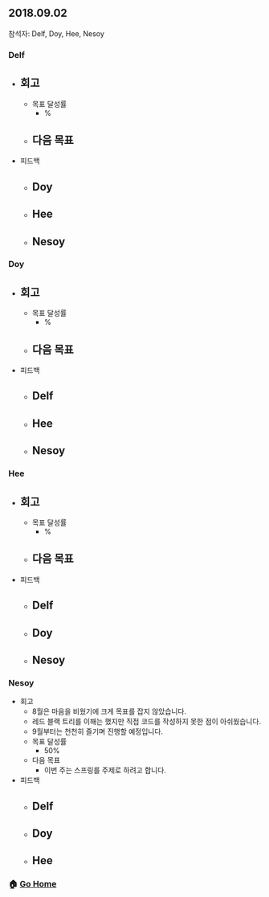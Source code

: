 ## 2018.09.02
참석자: Delf, Doy, Hee, Nesoy

### Delf
- 회고
  -
  - 목표 달성률
    - %
  - 다음 목표
    -
- 피드백
  - Doy
    -
  - Hee
    -
  - Nesoy
    -

### Doy
- 회고
  -
  - 목표 달성률
    - %
  - 다음 목표
    -
- 피드백
  - Delf
    -
  - Hee
    -
  - Nesoy
    -

### Hee
- 회고
  -
  - 목표 달성률
    - %
  - 다음 목표
    -
- 피드백
  - Delf
    -
  - Doy
    -
  - Nesoy
    -

### Nesoy
- 회고
  - 8월은 마음을 비웠기에 크게 목표를 잡지 않았습니다.
  - 레드 블랙 트리를 이해는 했지만 직접 코드를 작성하지 못한 점이 아쉬웠습니다.
  - 9월부터는 천천히 즐기며 진행할 예정입니다.
  - 목표 달성률
    - 50%
  - 다음 목표
    - 이번 주는 스프링를 주제로 하려고 합니다.
- 피드백
  - Delf
    -
  - Doy
    -
  - Hee
    -

### :house: [Go Home](https://github.com/T-WWL/WWL)
